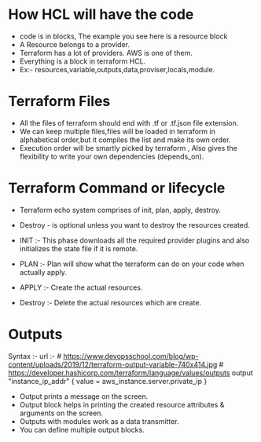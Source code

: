 # How HCL will have the code
* code is in blocks, The example you see here is a resource block
* A Resource belongs to a provider.
* Terraform has a lot of providers. AWS is one of them.
* Everything is a block in terraform HCL.
* Ex:- resources,variable,outputs,data,proviser,locals,module.

# Terraform Files
* All the files of terraform should end with .tf or .tf.json file extension.
* We can keep multiple files,files will be loaded in terraform in alphabetical order,but it compiles the list and make its own order.
* Execution order will be smartly picked by terraform , Also gives the flexibility to write your own dependencies (depends_on).

# Terraform Command or lifecycle
* Terraform echo system comprises of init, plan, apply, destroy.
* Destroy - is optional unless you want to destroy the resources created.

* INIT    :- This phase downloads all the required provider plugins and also initializes the state file if it is remote.
* PLAN    :- Plan will show what the terraform can do on your code when actually apply.
* APPLY   :- Create the actual resources.
* Destroy :- Delete the actual resources which are create. 

# Outputs
 Syntax :- 
    url :- # https://www.devopsschool.com/blog/wp-content/uploads/2019/12/terraform-output-variable-740x414.jpg
           # https://developer.hashicorp.com/terraform/language/values/outputs
    output "instance_ip_addr" {
        value = aws_instance.server.private_ip
    }

* Output prints a message on the screen.
* Output block helps in printing the created resource attributes & arguments on the screen.
* Outputs with modules work as a data transmitter.
* You can define multiple output blocks.

